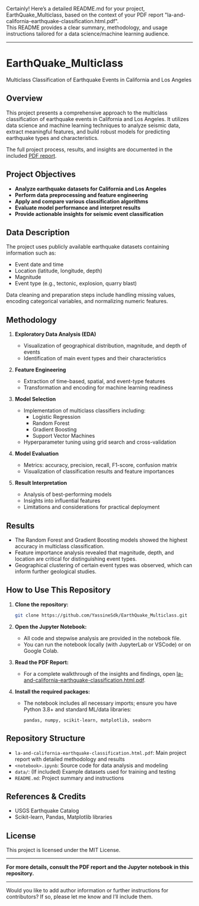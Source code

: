 Certainly! Here’s a detailed README.md for your project, EarthQuake_Multiclass, based on the context of your PDF report "la-and-california-earthquake-classification.html.pdf".  
This README provides a clear summary, methodology, and usage instructions tailored for a data science/machine learning audience.

---

# EarthQuake_Multiclass

Multiclass Classification of Earthquake Events in California and Los Angeles

## Overview

This project presents a comprehensive approach to the multiclass classification of earthquake events in California and Los Angeles. It utilizes data science and machine learning techniques to analyze seismic data, extract meaningful features, and build robust models for predicting earthquake types and characteristics.

The full project process, results, and insights are documented in the included [PDF report](./la-and-california-earthquake-classification.html.pdf).

## Project Objectives

- **Analyze earthquake datasets for California and Los Angeles**
- **Perform data preprocessing and feature engineering**
- **Apply and compare various classification algorithms**
- **Evaluate model performance and interpret results**
- **Provide actionable insights for seismic event classification**

## Data Description

The project uses publicly available earthquake datasets containing information such as:
- Event date and time
- Location (latitude, longitude, depth)
- Magnitude
- Event type (e.g., tectonic, explosion, quarry blast)

Data cleaning and preparation steps include handling missing values, encoding categorical variables, and normalizing numeric features.

## Methodology

1. **Exploratory Data Analysis (EDA)**
   - Visualization of geographical distribution, magnitude, and depth of events
   - Identification of main event types and their characteristics

2. **Feature Engineering**
   - Extraction of time-based, spatial, and event-type features
   - Transformation and encoding for machine learning readiness

3. **Model Selection**
   - Implementation of multiclass classifiers including:
     - Logistic Regression
     - Random Forest
     - Gradient Boosting
     - Support Vector Machines
   - Hyperparameter tuning using grid search and cross-validation

4. **Model Evaluation**
   - Metrics: accuracy, precision, recall, F1-score, confusion matrix
   - Visualization of classification results and feature importances

5. **Result Interpretation**
   - Analysis of best-performing models
   - Insights into influential features
   - Limitations and considerations for practical deployment

## Results

- The Random Forest and Gradient Boosting models showed the highest accuracy in multiclass classification.
- Feature importance analysis revealed that magnitude, depth, and location are critical for distinguishing event types.
- Geographical clustering of certain event types was observed, which can inform further geological studies.

## How to Use This Repository

1. **Clone the repository:**
   ```bash
   git clone https://github.com/YassineSdk/EarthQuake_Multiclass.git
   ```

2. **Open the Jupyter Notebook:**
   - All code and stepwise analysis are provided in the notebook file.
   - You can run the notebook locally (with JupyterLab or VSCode) or on Google Colab.

3. **Read the PDF Report:**
   - For a complete walkthrough of the insights and findings, open [la-and-california-earthquake-classification.html.pdf](./la-and-california-earthquake-classification.html.pdf).

4. **Install the required packages:**
   - The notebook includes all necessary imports; ensure you have Python 3.8+ and standard ML/data libraries:
     ```
     pandas, numpy, scikit-learn, matplotlib, seaborn
     ```

## Repository Structure

- `la-and-california-earthquake-classification.html.pdf`: Main project report with detailed methodology and results
- `<notebook>.ipynb`: Source code for data analysis and modeling
- `data/`: (If included) Example datasets used for training and testing
- `README.md`: Project summary and instructions

## References & Credits

- USGS Earthquake Catalog
- Scikit-learn, Pandas, Matplotlib libraries

## License

This project is licensed under the MIT License.

---

**For more details, consult the PDF report and the Jupyter notebook in this repository.**

---

Would you like to add author information or further instructions for contributors? If so, please let me know and I’ll include them.

